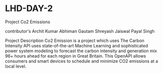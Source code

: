 # LHD-DAY-2
Project Co2 Emissions

contributor's 
Archit Kumar 
Abhiman Gautam 
Shreyash Jaiswal 
Payal Singh

Project Description 
Co2 Emission is a project which uses The Carbon Intensity API uses state-of-the-art Machine Learning and sophisticated power system modeling to forecast the carbon intensity and generation mix 96+ hours ahead for each region in Great Britain.
This OpenAPI allows consumers and smart devices to schedule and minimize CO2 emissions at a local level.


